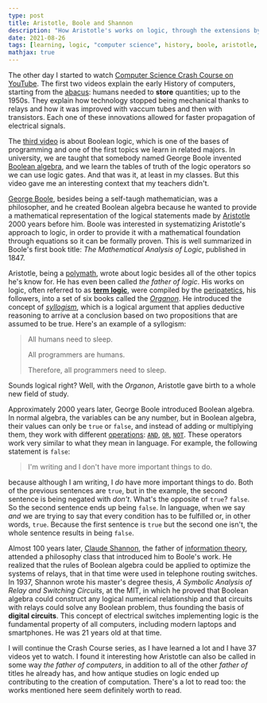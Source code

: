 ```yaml
---
type: post
title: Aristotle, Boole and Shannon
description: "How Aristotle's works on logic, through the extensions by George Boole, helped Claude Shannon to create the basis of digital computers."
date: 2021-08-26
tags: [learning, logic, "computer science", history, boole, aristotle, shannon]
mathjax: true
---
```


The other day I started to watch [Computer Science Crash Course on YouTube](https://www.youtube.com/playlist?list=PL8dPuuaLjXtNlUrzyH5r6jN9ulIgZBpdo).
The first two videos explain the early History of computers, starting from the [abacus](https://en.wikipedia.org/wiki/Abacus): humans needed to **store** quantities;
up to the 1950s.
They explain how technology stopped being mechanical thanks to relays and how it was improved with vaccum tubes and then with transistors.
Each one of these innovations allowed for faster propagation of electrical signals.

The [third video](https://www.youtube.com/watch?v=gI-qXk7XojA) is about Boolean logic, which is one of the bases of programming and one of the first topics we learn in related majors.
In university, we are taught that somebody named George Boole invented [Boolean algebra](https://en.wikipedia.org/wiki/Boolean_algebra), and we learn the tables of truth of the logic operators so we can use logic gates.
And that was it, at least in my classes.
But this video gave me an interesting context that my teachers didn't.

[George Boole](https://en.wikipedia.org/wiki/George_Boole), besides being a self-taugh mathematician, was a philosopher, and he created Boolean algebra because he wanted to provide a mathematical representation of the logical statements made by [Aristotle](https://en.wikipedia.org/wiki/Aristotle) 2000 years before him.
Boole was interested in systematizing Aristotle's approach to logic, in order to provide it with a mathematical foundation through equations so it can be formally proven.
This is well summarized in Boole's first book title: *The Mathematical Analysis of Logic*, published in 1847.

Aristotle, being a [polymath](https://en.wikipedia.org/wiki/Polymath), wrote about logic besides all of the other topics he's know for.
He has even been called *the father of logic*.
His works on logic, often referred to as [**term logic**](https://en.wikipedia.org/wiki/Term_logic), were compiled by the [peripatetics](https://en.wikipedia.org/wiki/Peripatetic_school), his followers, into a set of six books called the [*Organon*](https://en.wikipedia.org/wiki/Organon).
He introduced the concept of [*syllogism*](https://en.wikipedia.org/wiki/Syllogism), which is a logical argument that applies deductive reasoning to arrive at a conclusion based on two propositions that are assumed to be true.
Here's an example of a syllogism:

> All humans need to sleep.
>
> All programmers are humans.
>
> Therefore, all programmers need to sleep.

Sounds logical right? Well, with the *Organon*, Aristotle gave birth to a whole new field of study.

Approximately 2000 years later, George Boole introduced Boolean algebra.
In normal algebra, the variables can be any number, but in Boolean algebra, their values can only be `true` or `false`, and instead of adding or multiplying them, they work with different [operations](https://en.wikipedia.org/wiki/Boolean_algebra#Operations): [`AND`](https://en.wikipedia.org/wiki/Logical_conjunction), [`OR`](https://en.wikipedia.org/wiki/Logical_disjunction), [`NOT`](https://en.wikipedia.org/wiki/Negation).
These operators work very similar to what they mean in language.
For example, the following statement is `false`:

> I'm writing and I don't have more important things to do.

because although I am writing, I *do* have more important things to do.
Both of the previous sentences are `true`, but in the example, the second sentence is being negated with *don't*.
What's the opposite of `true`? `false`.
So the second sentence ends up being `false`.
In language, when we say *and* we are trying to say that every condition has to be fulfilled or, in other words, `true`.
Because the first sentence is `true` but the second one isn't, the whole sentence results in being `false`.

Almost 100 years later, [Claude Shannon](https://en.wikipedia.org/wiki/Claude_Shannon), the father of [information theory](https://en.wikipedia.org/wiki/Information_theory), attended a philosophy class that introduced him to Boole's work.
He realized that the rules of Boolean algebra could be applied to optimize the systems of relays, that in that time were used in telephone routing switches.
In 1937, Shannon wrote his master's degree thesis, *A Symbolic Analysis of Relay and Switching Circuits*, at the MIT, in which he proved that Boolean algebra could construct any logical numerical relationship and that circuits with relays could solve any Boolean problem, thus founding the basis of **digital circuits**.
This concept of electrical switches implementing logic is the fundamental property of all computers, including modern laptops and smartphones.
He was 21 years old at that time.

I will continue the Crash Course series, as I have learned a lot and I have 37 videos yet to watch.
I found it interesting how Aristotle can also be called in some way *the father of computers*, in addition to all of the other *father of* titles he already has, and how antique studies on logic ended up contributing to the creation of computation.
There's a lot to read too: the works mentioned here seem definitely worth to read.
